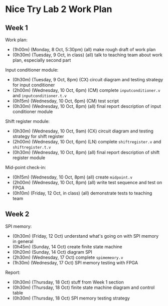# Nice Try Lab 2 Work Plan

## Week 1

Work plan:
- (1h00m) (Monday, 8 Oct, 5:30pm) (all) make rough draft of work plan
- (0h30m) (Tuesday, 9 Oct, in class) (all) talk to teaching team about work plan, especially second part

Input conditioner module:
- (0h30m) (Tuesday, 9 Oct, 8pm) (CX) circuit diagram and testing strategy for input conditioner
- (2h00m) (Wednesday, 10 Oct, 6pm) (CM) complete `inputconditioner.v` and `inputconditioner.t.v`
- (0h15m) (Wednesday, 10 Oct, 6pm) (CM) test script
- (0h30m) (Wednesday, 10 Oct, 8pm) (all) final report description of input conditioner module

Shift register module:
- (0h30m) (Wednesday, 10 Oct, 9am) (CX) circuit diagram and testing strategy for shift register
- (2h00m) (Wednesday, 10 Oct, 6pm) (LN) complete `shiftregister.v` and `shiftregister.t.v`
- (0h30m) (Wednesday, 10 Oct, 8pm) (all) final report description of shift register module

Mid-point check-in:
- (0h15m) (Wednesday, 10 Oct, 8pm) (all) create `midpoint.v`
- (2h00m) (Wednesday, 10 Oct, 8pm) (all) write test sequence and test on FPGA
- (0h10m) (Friday, 12 Oct, in class) (all) demonstrate tests to teaching team

## Week 2

SPI memory:
- (0h30m) (Friday, 12 Oct) understand what's going on with SPI memory in general
- (0h45m) (Sunday, 14 Oct) create finite state machine
- (0h20m) (Sunday, 14 Oct) diagram SPI
- (2h30m) (Wednesday, 17 Oct) complete `spimemeory.v`
- (1h30m) (Wednesday, 17 Oct) SPI memory testing with FPGA

Report:
- (0h30m) (Thursday, 18 Oct) stuff from Week 1 section
- (0h30m) (Thursday, 18 Oct) finite state machine diagram and control table
- (0h30m) (Thursday, 18 Oct) SPI memory testing strategy
